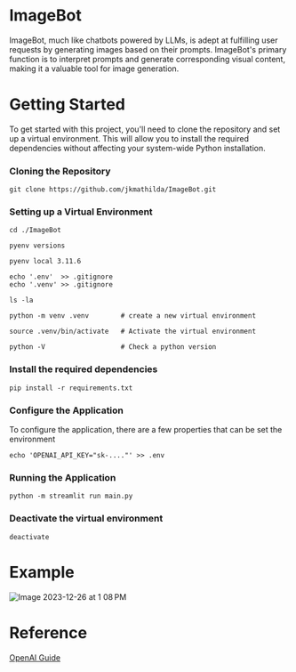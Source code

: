 # ImageBot

ImageBot, much like chatbots powered by LLMs, is adept at fulfilling user requests by generating images based on their prompts. 
ImageBot's primary function is to interpret prompts and generate corresponding visual content, making it a valuable tool for image generation.


# Getting Started

To get started with this project, you'll need to clone the repository and set up a virtual environment. This will allow you to install the required dependencies without affecting your system-wide Python installation.

### Cloning the Repository

    git clone https://github.com/jkmathilda/ImageBot.git

### Setting up a Virtual Environment

    cd ./ImageBot

    pyenv versions

    pyenv local 3.11.6

    echo '.env'  >> .gitignore
    echo '.venv' >> .gitignore

    ls -la

    python -m venv .venv        # create a new virtual environment

    source .venv/bin/activate   # Activate the virtual environment

    python -V                   # Check a python version

### Install the required dependencies

    pip install -r requirements.txt

### Configure the Application

To configure the application, there are a few properties that can be set the environment

    echo 'OPENAI_API_KEY="sk-...."' >> .env

### Running the Application

    python -m streamlit run main.py

### Deactivate the virtual environment

    deactivate

# Example

![Image 2023-12-26 at 1 08 PM](https://github.com/jkmathilda/ImageBot/assets/142202145/6bdb0578-2af3-4b41-9827-dc537a2a3fa9)

# Reference

[OpenAI Guide](https://platform.openai.com/docs/guides/images/usage)
